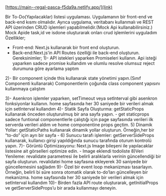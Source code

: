 [https://main--regal-pasca-f5da9a.netlify.app/](link)

Bir To-Do(Yapılacaklar) listesi uygulaması. Uygulamanın bir front-end ve back-end kısmı olmalıdır. Ayrıca uygulama, veritabanı kullanmalı ve REST API üzerinden CRUD işlemleri yapabilmelidir.(Mock Api kullanabilirsiniz.) 
      Mock Apide task,id ve isdone oluşturarak onları crud işlemlerini uyguladım
Özellikler; 
- Front-end: Next.js kullanarak bir front end oluşturun. 
- Back-end:Next.js’in API Routes özelliği ile back-end oluşturun. 
Gereksinimler; 
1)- API istekleri yaparken Promiseleri kullanın. 
Api isteği yaparken  sadece promise kullandım ve olumlu resolve olumsuz reject durumuna göre ayarlama yaptım

2)- Bir component içinde this kullanarak state yönetimi yapın.(Sınıf Componenti kullanarak) 
Componentlerin çoğunda class component yapısını kullanmaya çalıştım

3)- Asenkron işlemler yaparken, setTimeout veya setInterval gibi asenkron fonksiyonlar kullanın. 
home sayfasında her 30 saniyede bir verileri almak için setInterval kullandım
4)- Statik Sayfa Oluşturma: getStaticProps kullanarak önceden oluşturulmuş bir ana sayfa yapın. -
get staticprops sadece funtional componentlerle çalıştığı için page sayfasında verileri ilk serverda 
verileri aldım ve home componentine props geçtim.
5) Dinamik Yollar: getStaticPaths kullanarak dinamik yollar oluşturun. Örneğin,her bir “to-do” için ayrı bir sayfa -
6) Sunucu tarafı işlemler: getServerSideProps kullanarak, kullanıcı girişi yapıldığında sunucu tarafında oturum kontrolü yapın. 
7)- Görüntü Optimizasyonu: Next.js Image bileşeni ile yapılacaklar listesine ait görselleri optimize edin. - 
Image eklendi todoliste
8)Veri Yenileme: revalidate parametresi ile belirli aralıklarla verinin güncellendiği bir sayfa oluşturun. 
revalidatei home sayfasına ekleyerek 30 saniyede bir güncellemesini sağladım
9)- Özel bir event loop mekanizması tasarlayın. Örneğin, belirli bi süre sonra otomatik olarak to-do’ları güncelleyen bir mekanizma. 
home sayfasında her 30 saniyede bir verileri almak için setInterval kullandım
10)- Birden fazla API route oluşturarak, getInitialProps ve getServerSideProps’u bir arada kullanmayı deneyin. 
